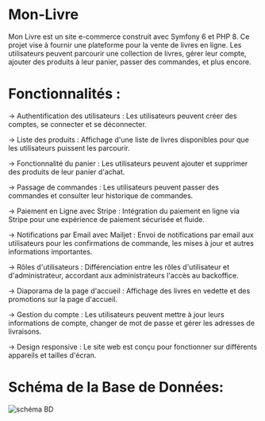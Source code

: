 # Mon-Livre
Mon Livre est un site e-commerce construit avec Symfony 6 et PHP 8. 
Ce projet vise à fournir une plateforme pour la vente de livres en ligne.
Les utilisateurs peuvent parcourir une collection de livres, gérer leur compte, ajouter des produits à leur panier,
passer des commandes, et plus encore.
# Fonctionnalités :
-> Authentification des utilisateurs : Les utilisateurs peuvent créer des comptes, se connecter et se déconnecter.

-> Liste des produits : Affichage d'une liste de livres disponibles pour que les utilisateurs puissent les parcourir.

-> Fonctionnalité du panier : Les utilisateurs peuvent ajouter et supprimer des produits de leur panier d'achat.

-> Passage de commandes : Les utilisateurs peuvent passer des commandes et consulter leur historique de commandes.

-> Paiement en Ligne avec Stripe : Intégration du paiement en ligne via Stripe pour une expérience de paiement sécurisée et fluide.

-> Notifications par Email avec Mailjet : Envoi de notifications par email aux utilisateurs pour les confirmations de commande, les mises à jour et autres informations importantes.

-> Rôles d'utilisateurs : Différenciation entre les rôles d'utilisateur et d'administrateur, accordant aux administrateurs l'accès au backoffice.

-> Diaporama de la page d'accueil : Affichage des livres en vedette et des promotions sur la page d'accueil.

-> Gestion du compte : Les utilisateurs peuvent mettre à jour leurs informations de compte, changer de mot de passe et gérer les adresses de livraisons.

-> Design responsive : Le site web est conçu pour fonctionner sur différents appareils et tailles d'écran.

# Schéma de la Base de Données: 
![schéma BD](https://github.com/SalouaE1/Mon-Livre/assets/139327537/fcd45fd6-478b-4ffb-8a11-bdc0a10bca95)

